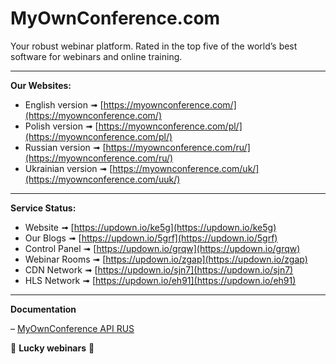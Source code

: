 # MyOwnConference.com

Your robust webinar platform. Rated in the top five of the world’s best software for webinars and online training.

---

**Our Websites:**

- English version ➟ [https://myownconference.com/](https://myownconference.com/)
- Polish version ➟ [https://myownconference.com/pl/](https://myownconference.com/pl/)
- Russian version ➟ [https://myownconference.com/ru/](https://myownconference.com/ru/)
- Ukrainian version ➟ [https://myownconference.com/uk/](https://myownconference.com/uuk/)

---

**Service Status:**

- Website ➟ [https://updown.io/ke5g](https://updown.io/ke5g)
- Our Blogs ➟ [https://updown.io/5grf](https://updown.io/5grf)
- Control Panel ➟ [https://updown.io/grqw](https://updown.io/grqw)
- Webinar Rooms ➟ [https://updown.io/zgap](https://updown.io/zgap)
- CDN Network ➟ [https://updown.io/sjn7](https://updown.io/sjn7)
- HLS Network ➟ [https://updown.io/eh91](https://updown.io/eh91)

---

**Documentation**

– [MyOwnConference API RUS](https://github.com/myownconference/websites/wiki/API)

🤘 **Lucky webinars** 🤘
